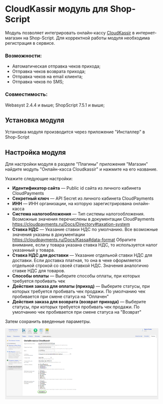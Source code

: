#  CloudKassir модуль для Shop-Script
Модуль позволяет интегрировать онлайн-кассу [CloudKassir](https://cloudkassir.ru) в интернет-магазин на  Shop-Script. 
Для корректной работы модуля необходима регистрация в сервисе.

### Возможности:  
	
* Автоматическая отправка чеков прихода;
* Отправка чеков возврата прихода;
* Отправка чеков на email клиента;
* Отправка чеков по SMS;


### Совместимость:
Webasyst 2.4.4 и выше;
ShopScript 7.5.1 и выше;


## Установка модуля
Установка модуля производится через приложение "Инсталлер" в Shop-Script

## Настройка модуля
Для настройки модуля в разделе "Плагины" приложения "Магазин" найдите модуль "Онлайн-касса Cloudkassir" и нажмите на его название.

Укажите следующие настройки:
* **Идентификатор сайта** — Public id сайта из личного кабинета CloudPayments
* **Секретный ключ** — API Secret из личного кабинета CloudPayments
* **ИНН** — ИНН организации, на которую зарегистрирована онлайн-касса
* **Система налогообложения** — Тип системы налогообложения.
    Возможные значения перечислены в документации CloudPayments https://cloudpayments.ru/Docs/Directory#taxation-system
* **Ставка НДС** — Указание ставки НДС по умолчанию.
    Все возможные значения указаны в документации https://cloudpayments.ru/Docs/Kassa#data-format
    Обратите внимание, если у товара указана ставка НДС, то используется налог указанный у товара.
* **Ставка НДС для доставки** — Указание отдельной ставки НДС для доставки.
    Если доставка платная, то она в чеке оформляется отдельной строкой со своей ставкой НДС.
    Значения аналогично ставке НДС для товаров.
* **Способы оплаты** — Выберите способы оплаты, при которых требуется пробивать чек
* **Действия заказа для оплаты (приход)** — Выберите статусы, при которых требуется пробивать чек продажи. По умолчанию чек пробивается при смене статуса на "Оплачен" 
* **Действия заказа для возврата (возврат прихода)** —  Выберите статусы, при которых требуется пробивать чек продажи. По умолчанию чек пробивается при смене статуса на "Возврат"

Затем сохранить введенные параметры.

![Настройки модуля CloudKassir](doc/img/shopscript_settings.png)

